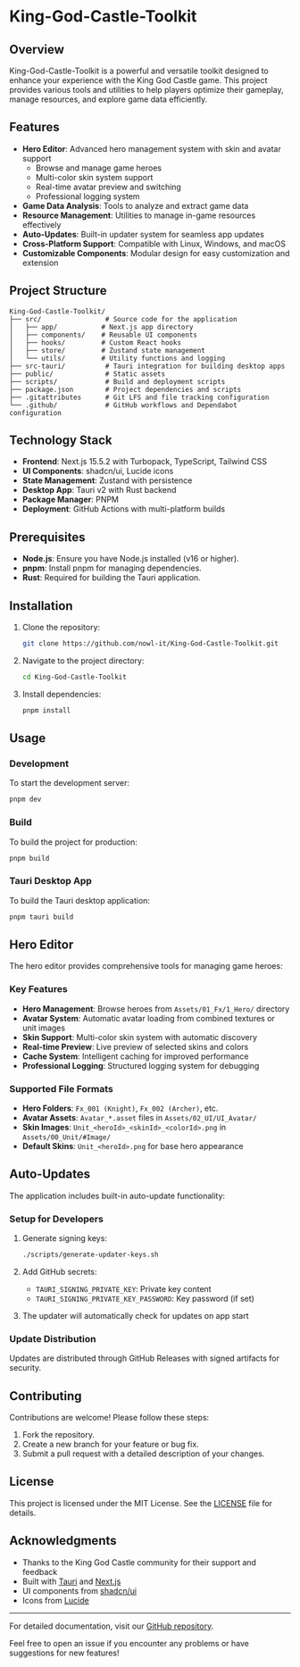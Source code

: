 # King-God-Castle-Toolkit

## Overview

King-God-Castle-Toolkit is a powerful and versatile toolkit designed to enhance your experience with the King God Castle game. This project provides various tools and utilities to help players optimize their gameplay, manage resources, and explore game data efficiently.

## Features

- **Hero Editor**: Advanced hero management system with skin and avatar support
  - Browse and manage game heroes
  - Multi-color skin system support
  - Real-time avatar preview and switching
  - Professional logging system
- **Game Data Analysis**: Tools to analyze and extract game data
- **Resource Management**: Utilities to manage in-game resources effectively
- **Auto-Updates**: Built-in updater system for seamless app updates
- **Cross-Platform Support**: Compatible with Linux, Windows, and macOS
- **Customizable Components**: Modular design for easy customization and extension

## Project Structure

```text
King-God-Castle-Toolkit/
├── src/                # Source code for the application
│   ├── app/           # Next.js app directory
│   ├── components/    # Reusable UI components
│   ├── hooks/         # Custom React hooks
│   ├── store/         # Zustand state management
│   └── utils/         # Utility functions and logging
├── src-tauri/          # Tauri integration for building desktop apps
├── public/             # Static assets
├── scripts/            # Build and deployment scripts
├── package.json        # Project dependencies and scripts
├── .gitattributes      # Git LFS and file tracking configuration
└── .github/            # GitHub workflows and Dependabot configuration
```

## Technology Stack

- **Frontend**: Next.js 15.5.2 with Turbopack, TypeScript, Tailwind CSS
- **UI Components**: shadcn/ui, Lucide icons
- **State Management**: Zustand with persistence
- **Desktop App**: Tauri v2 with Rust backend
- **Package Manager**: PNPM
- **Deployment**: GitHub Actions with multi-platform builds

## Prerequisites

- **Node.js**: Ensure you have Node.js installed (v16 or higher).
- **pnpm**: Install pnpm for managing dependencies.
- **Rust**: Required for building the Tauri application.

## Installation

1. Clone the repository:

    ```bash
    git clone https://github.com/nowl-it/King-God-Castle-Toolkit.git
    ```

2. Navigate to the project directory:

    ```bash
    cd King-God-Castle-Toolkit
    ```

3. Install dependencies:

    ```bash
    pnpm install
    ```

## Usage

### Development

To start the development server:

```bash
pnpm dev
```

### Build

To build the project for production:

```bash
pnpm build
```

### Tauri Desktop App

To build the Tauri desktop application:

```bash
pnpm tauri build
```

## Hero Editor

The hero editor provides comprehensive tools for managing game heroes:

### Key Features

- **Hero Management**: Browse heroes from `Assets/01_Fx/1_Hero/` directory
- **Avatar System**: Automatic avatar loading from combined textures or unit images
- **Skin Support**: Multi-color skin system with automatic discovery
- **Real-time Preview**: Live preview of selected skins and colors
- **Cache System**: Intelligent caching for improved performance
- **Professional Logging**: Structured logging system for debugging

### Supported File Formats

- **Hero Folders**: `Fx_001 (Knight)`, `Fx_002 (Archer)`, etc.
- **Avatar Assets**: `Avatar_*.asset` files in `Assets/02_UI/UI_Avatar/`
- **Skin Images**: `Unit_<heroId>_<skinId>_<colorId>.png` in `Assets/00_Unit/#Image/`
- **Default Skins**: `Unit_<heroId>.png` for base hero appearance

## Auto-Updates

The application includes built-in auto-update functionality:

### Setup for Developers

1. Generate signing keys:

    ```bash
    ./scripts/generate-updater-keys.sh
    ```

2. Add GitHub secrets:
   - `TAURI_SIGNING_PRIVATE_KEY`: Private key content
   - `TAURI_SIGNING_PRIVATE_KEY_PASSWORD`: Key password (if set)

3. The updater will automatically check for updates on app start

### Update Distribution

Updates are distributed through GitHub Releases with signed artifacts for security.

## Contributing

Contributions are welcome! Please follow these steps:

1. Fork the repository.
2. Create a new branch for your feature or bug fix.
3. Submit a pull request with a detailed description of your changes.

## License

This project is licensed under the MIT License. See the [LICENSE](./LICENSE) file for details.

## Acknowledgments

- Thanks to the King God Castle community for their support and feedback
- Built with [Tauri](https://tauri.app/) and [Next.js](https://nextjs.org/)
- UI components from [shadcn/ui](https://ui.shadcn.com/)
- Icons from [Lucide](https://lucide.dev/)

---

For detailed documentation, visit our [GitHub repository](https://github.com/nowl-it/King-God-Castle-Toolkit).

Feel free to open an issue if you encounter any problems or have suggestions for new features!
